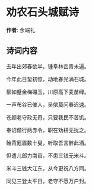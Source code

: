 # 劝农石头城赋诗

**作者**: 余端礼

## 诗词内容

去年出郊春欲半，锺阜林峦青未遍。

今年此日蛰初惊，动地春光满石城。

柳如蹙金梅碾玉，川原高下麦苗绿。

一声布谷已催人，吴侬莫问春迟速。

苍颜老守政无奇，只要我民不苦饥。

奉诏偕行两赤令，职在劝耕无扰之。

鲐背厖眉数十叟，听取吾言醉此酒。

但遣儿郎力南亩，不患三钱无米斗。

米斗三钱大江东，从今更祝八方同。

同见三登太平日，老守不愿万户封。

